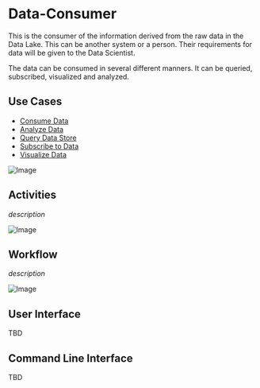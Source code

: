 # Data-Consumer
This is the consumer of the information derived from the raw data in the Data Lake. 
This can be another system or a person. Their requirements for data will be given to the Data Scientist.

The data can be consumed in several different manners. It can be queried, subscribed,
visualized and analyzed.

## Use Cases

* [Consume Data](UseCase-Consume-Data)
* [Analyze Data](Scenario-Analyze-Data)
* [Query Data Store](Scenario-Query-Data-Store)
* [Subscribe to Data](Scenario-Subscribe-to-Data)
* [Visualize Data](Scenario-Visualize-Data)

![Image](./Actors/Data-Consumer/UseCases.png)

## Activities

_description_

![Image](./Actors/Data-Consumer/Activity.png)

## Workflow

_description_

![Image](./Actors/Data-Consumer/Workflow.png)

## User Interface

TBD

## Command Line Interface

TBD
